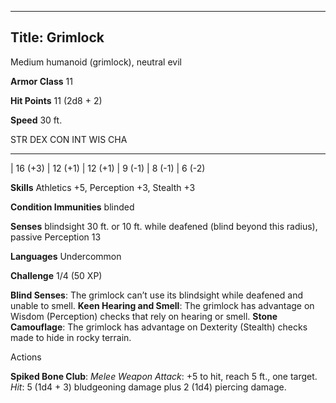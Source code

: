 -------------------------
Title: Grimlock
-------------------------


Medium humanoid (grimlock), neutral evil

**Armor Class** 11

**Hit Points** 11 (2d8 + 2)

**Speed** 30 ft.

  STR       DEX       CON       INT      WIS      CHA
  --------- --------- --------- -------- -------- --------
  | 16 (+3)   | 12 (+1)   | 12 (+1)   | 9 (-1)   | 8 (-1)   | 6 (-2)

**Skills** Athletics +5, Perception +3, Stealth +3

**Condition Immunities** blinded

**Senses** blindsight 30 ft. or 10 ft. while deafened (blind beyond this
radius), passive Perception 13

**Languages** Undercommon

**Challenge** 1/4 (50 XP)


**Blind Senses**: The grimlock can’t use its blindsight while
    deafened and unable to smell.
**Keen Hearing and Smell**: The grimlock has advantage on
    Wisdom (Perception) checks that rely on hearing or smell.
**Stone Camouflage**: The grimlock has advantage on
    Dexterity (Stealth) checks made to hide in rocky terrain.


Actions

**Spiked Bone Club**: *Melee Weapon Attack*: +5 to hit, reach 5 ft.,
    one target. *Hit*: 5 (1d4 + 3) bludgeoning damage plus 2 (1d4)
    piercing damage.
